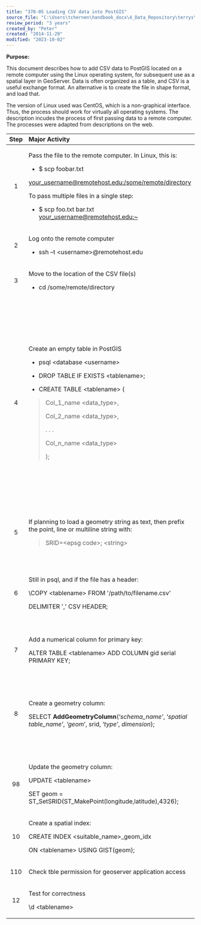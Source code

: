 ```yaml
---
title: "370-05 Loading CSV data into PostGIS"
source_file: "C:\Users\tchernen\handbook_docx\4_Data_Repository\terrys\370 data handling best practices\370-05 Loading CSV data into PostGIS.docx"
review_period: "3 years"
created_by: "Peter"
created: "2014-11-29"
modified: "2023-10-02"
---
```


**Purpose:**

This document describes how to add CSV data to PostGIS located on a remote computer using the Linux operating system, for subsequent use as a spatial layer in GeoServer. Data is often organized as a table, and CSV is a useful exchange format. An alternative is to create the file in shape format, and load that.

The version of Linux used was CentOS, which is a non-graphical interface. Thus, the process should work for virtually all operating systems. The description incudes the process of first passing data to a remote computer. The processes were adapted from descriptions on the web.

<table>
<colgroup>
<col style="width: 9%" />
<col style="width: 53%" />
<col style="width: 37%" />
</colgroup>
<thead>
<tr>
<th style="text-align: center;"><strong>Step</strong></th>
<th style="text-align: left;"><strong>Major Activity</strong></th>
<th style="text-align: left;"><strong>References, Forms and Details</strong></th>
</tr>
</thead>
<tbody>
<tr>
<td style="text-align: center;">1</td>
<td style="text-align: left;"><p>Pass the file to the remote computer. In Linux, this is:</p>
<ul>
<li><p>$ scp foobar.txt</p></li>
</ul>
<p><a href="mailto:your_username@remotehost.edu:/some/remote/directory">your_username@remotehost.edu:/some/remote/directory</a></p>
<p>To pass multiple files in a single step:</p>
<ul>
<li><p>$ scp foo.txt bar.txt <a href="mailto:your_username@remotehost.edu:~">your_username@remotehost.edu:~</a></p></li>
</ul></td>
<td style="text-align: left;"><p>Other file-moving variants are mentioned at:</p>
<p><a href="http://www.hypexr.org/linux_scp_help.php">http://www.hypexr.org/linux_scp_help.php</a></p></td>
</tr>
<tr>
<td style="text-align: center;">2</td>
<td style="text-align: left;"><p>Log onto the remote computer</p>
<ul>
<li><p>ssh –t &lt;username&gt;@remotehost.edu</p></li>
</ul></td>
<td style="text-align: left;"></td>
</tr>
<tr>
<td style="text-align: center;">3</td>
<td style="text-align: left;"><p>Move to the location of the CSV file(s)</p>
<ul>
<li><p>cd /some/remote/directory</p></li>
</ul></td>
<td style="text-align: left;"></td>
</tr>
<tr>
<td style="text-align: center;">4</td>
<td style="text-align: left;"><p>Create an empty table in PostGIS</p>
<ul>
<li><p>psql &lt;database &lt;username&gt;</p></li>
<li><p>DROP TABLE IF EXISTS &lt;tablename&gt;;</p></li>
<li><p>CREATE TABLE &lt;tablename&gt; (</p></li>
</ul>
<blockquote>
<p>Col_1_name &lt;data_type&gt;,</p>
<p>Col_2_name &lt;data_type&gt;,</p>
<p>. . .</p>
<p>Col_n_name &lt;data_type&gt;</p>
<p><mark></mark></p>
<p>);</p>
</blockquote></td>
<td style="text-align: left;"><ul>
<li><p>Note opening and closing parentheses for create table</p></li>
<li><p>Common numeric and character types:</p>
<ul>
<li><p>The <strong>real</strong> type typically has a range of at least 1E-37 to 1E+37 with a precision of at least 6 decimal digits.</p></li>
<li><p>The <strong>double precision</strong> type typically has a range of around 1E-307 to 1E+308 with a precision of at least 15 digits.</p></li>
<li><p>The type <strong>integer</strong> is a common choice, as it offers the best balance between range, storage size, and performance.</p></li>
<li><p>The notations <strong>varchar(n)</strong> and <strong>char(n)</strong> are aliases for <strong>character varying(n)</strong> and <strong>character(n),</strong> respectively. <strong>character</strong> without length specifier is equivalent to character(1).</p></li>
</ul></li>
</ul></td>
</tr>
<tr>
<td style="text-align: center;">5</td>
<td style="text-align: left;"><p>If planning to load a geometry string as text, then prefix the point, line or multiline string with:</p>
<blockquote>
<p>SRID=&lt;epsg code&gt;; &lt;string&gt;</p>
</blockquote></td>
<td style="text-align: left;"><ul>
<li><p>Allows point, line or multiline string to include the epsg code and load</p></li>
<li><p>note the semi-colon before the &lt;string&gt;</p></li>
</ul></td>
</tr>
<tr>
<td style="text-align: center;">6</td>
<td style="text-align: left;"><p>Still in psql, and if the file has a header:</p>
<p>\COPY &lt;tablename&gt; FROM '/path/to/filename.csv'</p>
<p>DELIMITER ',' CSV HEADER;</p></td>
<td style="text-align: left;"><ul>
<li><p>If no header, omit the HEADER attribute</p></li>
<li><p>Use \copy (and not simply copy) because one does not need special privileges to perform.</p></li>
<li><p>If space-delimited data, use ‘ ‘</p></li>
</ul></td>
</tr>
<tr>
<td style="text-align: center;">7</td>
<td style="text-align: left;"><p>Add a numerical column for primary key:</p>
<p>ALTER TABLE &lt;tablename&gt; ADD COLUMN gid serial PRIMARY KEY;</p></td>
<td style="text-align: left;"><ul>
<li><p>Creates a binary tree search index</p></li>
</ul></td>
</tr>
<tr>
<td style="text-align: center;">8</td>
<td style="text-align: left;"><p>Create a geometry column:</p>
<p>SELECT <strong>AddGeometryColumn</strong>(‘<em>schema_name’</em>, ‘<em>spatial table_name’</em>, <em>‘geom</em>’, srid, ‘<em>type’</em>, <em>dimension</em>);</p></td>
<td style="text-align: left;"><ul>
<li><p>Example:</p></li>
</ul>
<p>SELECT AddGeometryColumn ('data','placenames','geom' ,3005,'POINT',2);</p>
<ul>
<li><p>srid = 4326 (latitude, longitude on datum WGS84), etc (no quotes)</p></li>
<li><p>type=POINT, etc</p></li>
</ul></td>
</tr>
<tr>
<td style="text-align: center;">98</td>
<td style="text-align: left;"><p>Update the geometry column:</p>
<p>UPDATE &lt;tablename&gt;</p>
<p>SET geom = ST_SetSRID(ST_MakePoint(longitude,latitude),4326);</p></td>
<td style="text-align: left;"><ul>
<li><p>This could identify a projected coordinate system, for instance, an UTM projection with northings and eastings.</p></li>
</ul></td>
</tr>
<tr>
<td style="text-align: center;">10</td>
<td style="text-align: left;"><p>Create a spatial index:</p>
<p>CREATE INDEX &lt;suitable_name&gt;_geom_idx</p>
<p>ON &lt;tablename&gt; USING GIST(geom);</p></td>
<td style="text-align: left;"><ul>
<li><p>The index name is a free choice, but should be meaningful</p></li>
</ul></td>
</tr>
<tr>
<td style="text-align: center;">110</td>
<td style="text-align: left;">Check tble permission for geoserver application access</td>
<td style="text-align: left;"><ul>
<li></li>
</ul></td>
</tr>
<tr>
<td style="text-align: center;">12</td>
<td style="text-align: left;"><p>Test for correctness</p>
<p>\d &lt;tablename&gt;</p></td>
<td style="text-align: left;"><ul>
<li><p>Should see serial PKey and GIST index, as well as columns</p></li>
</ul></td>
</tr>
</tbody>
</table>

